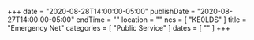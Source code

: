 +++
date = "2020-08-28T14:00:00-05:00"
publishDate = "2020-08-27T14:00:00-05:00"
endTime = ""
location = ""
ncs = [ "KE0LDS" ]
title = "Emergency Net"
categories = [ "Public Service" ]
dates = [ "" ]
+++
